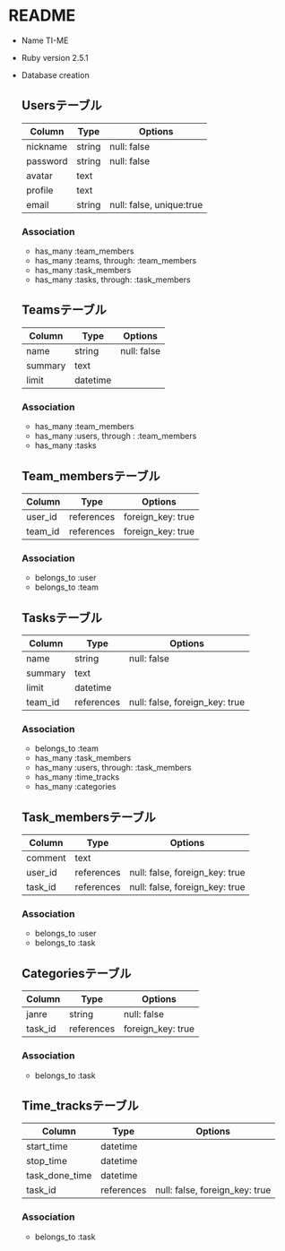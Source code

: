 # README

* Name
  TI-ME

* Ruby version
  2.5.1

* Database creation
  ## Usersテーブル
  |Column|Type|Options|
  |------|----|-------|
  |nickname|string|null: false|
  |password|string|null: false|
  |avatar|text||
  |profile|text||
  |email|string|null: false, unique:true|
  ### Association
  - has_many :team_members
  - has_many :teams, through: :team_members
  - has_many :task_members
  - has_many :tasks, through: :task_members
  ## Teamsテーブル
  |Column|Type|Options|
  |------|----|-------|
  |name|string|null: false|
  |summary|text||
  |limit|datetime||
  ### Association
  - has_many :team_members
  - has_many :users, through : :team_members
  - has_many :tasks
  ## Team_membersテーブル
  |Column|Type|Options|
  |------|----|-------|
  |user_id|references|foreign_key: true|
  |team_id|references|foreign_key: true|
  ### Association
  - belongs_to :user
  - belongs_to :team
  ## Tasksテーブル
  |Column|Type|Options|
  |------|----|-------|
  |name|string|null: false|
  |summary|text||
  |limit|datetime||
  |team_id|references|null: false, foreign_key: true|
  ### Association
  - belongs_to :team
  - has_many :task_members
  - has_many :users, through: :task_members
  - has_many :time_tracks
  - has_many :categories
  ## Task_membersテーブル
  |Column|Type|Options|
  |------|----|-------|
  |comment|text||
  |user_id|references|null: false, foreign_key: true|
  |task_id|references|null: false, foreign_key: true|
  ### Association
  - belongs_to :user
  - belongs_to :task
  ## Categoriesテーブル
  |Column|Type|Options|
  |------|----|-------|
  |janre|string|null: false|
  |task_id|references|foreign_key: true|
  ### Association
  - belongs_to :task
  ## Time_tracksテーブル
  |Column|Type|Options|
  |------|----|-------|
  |start_time|datetime||
  |stop_time|datetime||
  |task_done_time|datetime||
  |task_id|references|null: false, foreign_key: true|
  ### Association
  - belongs_to :task